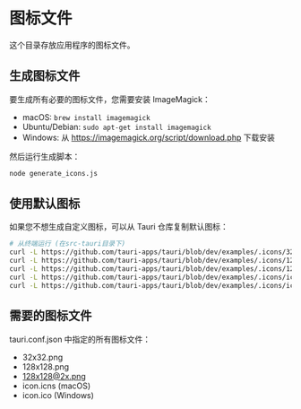 # 图标文件

这个目录存放应用程序的图标文件。

## 生成图标文件

要生成所有必要的图标文件，您需要安装 ImageMagick：

- macOS: `brew install imagemagick`
- Ubuntu/Debian: `sudo apt-get install imagemagick`
- Windows: 从 https://imagemagick.org/script/download.php 下载安装

然后运行生成脚本：

```bash
node generate_icons.js
```

## 使用默认图标

如果您不想生成自定义图标，可以从 Tauri 仓库复制默认图标：

```bash
# 从终端运行 (在src-tauri目录下)
curl -L https://github.com/tauri-apps/tauri/blob/dev/examples/.icons/32x32.png -o icons/32x32.png
curl -L https://github.com/tauri-apps/tauri/blob/dev/examples/.icons/128x128.png -o icons/128x128.png
curl -L https://github.com/tauri-apps/tauri/blob/dev/examples/.icons/128x128@2x.png -o icons/128x128@2x.png
curl -L https://github.com/tauri-apps/tauri/blob/dev/examples/.icons/icon.icns -o icons/icon.icns
curl -L https://github.com/tauri-apps/tauri/blob/dev/examples/.icons/icon.ico -o icons/icon.ico
```

## 需要的图标文件

tauri.conf.json 中指定的所有图标文件：

- 32x32.png
- 128x128.png
- 128x128@2x.png
- icon.icns (macOS)
- icon.ico (Windows) 
